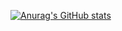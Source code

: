[![Anurag's GitHub stats](https://github-readme-stats.vercel.app/api?username=PokeToribio&count_private=trueshow_icons=true?theme=dark)](https://github.com/anuraghazra/github-readme-stats)
